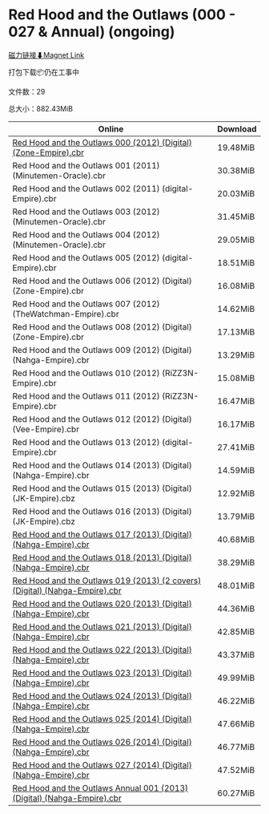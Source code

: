 # Red Hood and the Outlaws (000 - 027 & Annual) (ongoing)

[磁力链接⬇Magnet Link](magnet:?xt=urn:btih:fbf2c938b41e06e8cfdf1822f0f7c0e1aff66a81&dn=Red%20Hood%20and%20the%20Outlaws%20%28000%20-%20027%20%26%20Annual%29%20%28ongoing%29)

打包下载📦仍在工事中

文件数：29

总大小：882.43MiB

Online | Download
--- | ---
[Red Hood and the Outlaws 000 (2012) (Digital) (Zone-Empire).cbr](https://github.com/alicewish/markdown/blob/master/comic/Red-Hood-Outlaws-000-2012-Digital-Zone-Empire-cbr.md) | 19.48MiB
Red Hood and the Outlaws 001 (2011) (Minutemen-Oracle).cbr | 30.38MiB
Red Hood and the Outlaws 002 (2011) (digital-Empire).cbr | 20.03MiB
Red Hood and the Outlaws 003 (2012) (Minutemen-Oracle).cbr | 31.45MiB
Red Hood and the Outlaws 004 (2012) (Minutemen-Oracle).cbr | 29.05MiB
Red Hood and the Outlaws 005 (2012) (digital-Empire).cbr | 18.51MiB
Red Hood and the Outlaws 006 (2012) (Digital) (Zone-Empire).cbr | 16.08MiB
Red Hood and the Outlaws 007 (2012) (TheWatchman-Empire).cbr | 14.62MiB
Red Hood and the Outlaws 008 (2012) (Digital) (Zone-Empire).cbr | 17.13MiB
Red Hood and the Outlaws 009 (2012) (Digital) (Nahga-Empire).cbr | 13.29MiB
Red Hood and the Outlaws 010 (2012) (RiZZ3N-Empire).cbr | 15.08MiB
Red Hood and the Outlaws 011 (2012) (RiZZ3N-Empire).cbr | 16.47MiB
Red Hood and the Outlaws 012 (2012) (Digital) (Vee-Empire).cbr | 16.17MiB
Red Hood and the Outlaws 013 (2012) (digital-Empire).cbr | 27.41MiB
Red Hood and the Outlaws 014 (2013) (Digital) (Nahga-Empire).cbr | 14.59MiB
Red Hood and the Outlaws 015 (2013) (Digital) (JK-Empire).cbz | 12.92MiB
Red Hood and the Outlaws 016 (2013) (Digital) (JK-Empire).cbz | 13.79MiB
[Red Hood and the Outlaws 017 (2013) (Digital) (Nahga-Empire).cbr](https://github.com/alicewish/markdown/blob/master/comic/Red-Hood-Outlaws-017-2013-Digital-Nahga-Empire-cbr.md) | 40.68MiB
[Red Hood and the Outlaws 018 (2013) (Digital) (Nahga-Empire).cbr](https://github.com/alicewish/markdown/blob/master/comic/Red-Hood-Outlaws-018-2013-Digital-Nahga-Empire-cbr.md) | 38.29MiB
[Red Hood and the Outlaws 019 (2013) (2 covers) (Digital) (Nahga-Empire).cbr](https://github.com/alicewish/markdown/blob/master/comic/Red-Hood-Outlaws-019-2013-2-covers-Digital-Nahga-Empire-cbr.md) | 48.01MiB
[Red Hood and the Outlaws 020 (2013) (Digital) (Nahga-Empire).cbr](https://github.com/alicewish/markdown/blob/master/comic/Red-Hood-Outlaws-020-2013-Digital-Nahga-Empire-cbr.md) | 44.36MiB
[Red Hood and the Outlaws 021 (2013) (Digital) (Nahga-Empire).cbr](https://github.com/alicewish/markdown/blob/master/comic/Red-Hood-Outlaws-021-2013-Digital-Nahga-Empire-cbr.md) | 42.85MiB
[Red Hood and the Outlaws 022 (2013) (Digital) (Nahga-Empire).cbr](https://github.com/alicewish/markdown/blob/master/comic/Red-Hood-Outlaws-022-2013-Digital-Nahga-Empire-cbr.md) | 43.37MiB
[Red Hood and the Outlaws 023 (2013) (Digital) (Nahga-Empire).cbr](https://github.com/alicewish/markdown/blob/master/comic/Red-Hood-Outlaws-023-2013-Digital-Nahga-Empire-cbr.md) | 49.99MiB
[Red Hood and the Outlaws 024 (2013) (Digital) (Nahga-Empire).cbr](https://github.com/alicewish/markdown/blob/master/comic/Red-Hood-Outlaws-024-2013-Digital-Nahga-Empire-cbr.md) | 46.22MiB
[Red Hood and the Outlaws 025 (2014) (Digital) (Nahga-Empire).cbr](https://github.com/alicewish/markdown/blob/master/comic/Red-Hood-Outlaws-025-2014-Digital-Nahga-Empire-cbr.md) | 47.66MiB
[Red Hood and the Outlaws 026 (2014) (Digital) (Nahga-Empire).cbr](https://github.com/alicewish/markdown/blob/master/comic/Red-Hood-Outlaws-026-2014-Digital-Nahga-Empire-cbr.md) | 46.77MiB
[Red Hood and the Outlaws 027 (2014) (Digital) (Nahga-Empire).cbr](https://github.com/alicewish/markdown/blob/master/comic/Red-Hood-Outlaws-027-2014-Digital-Nahga-Empire-cbr.md) | 47.52MiB
[Red Hood and the Outlaws Annual 001 (2013) (Digital) (Nahga-Empire).cbr](https://github.com/alicewish/markdown/blob/master/comic/Red-Hood-Outlaws-Annual-001-2013-Digital-Nahga-Empire-cbr.md) | 60.27MiB